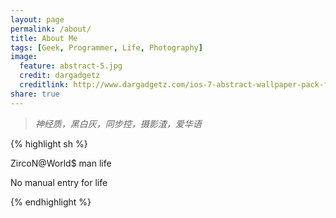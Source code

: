```yaml
---
layout: page
permalink: /about/
title: About Me
tags: [Geek, Programmer, Life, Photography]
image:
  feature: abstract-5.jpg
  credit: dargadgetz
  creditlink: http://www.dargadgetz.com/ios-7-abstract-wallpaper-pack-for-iphone-5-and-ipod-touch-retina/
share: true
---
```



> *神经质，黑白灰，同步控，摄影渣，爱华语*

{% highlight sh %}

ZircoN@World$ man life

No manual entry for life

{% endhighlight %}

